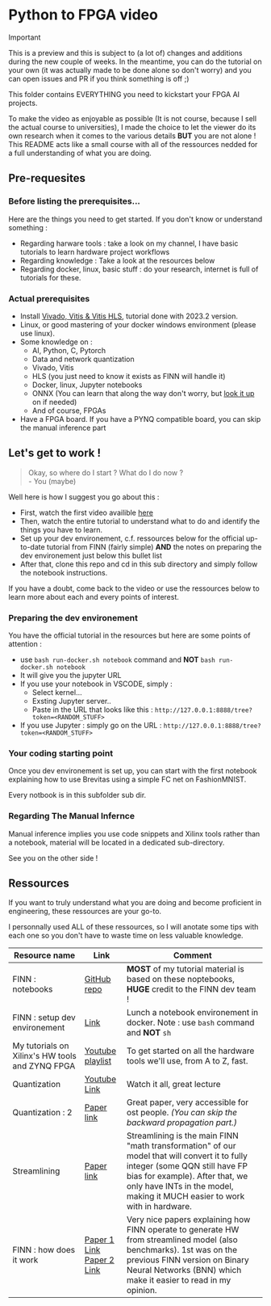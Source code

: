 # Python to FPGA video

> [!IMPORTANT]  
> This is a preview and this is subject to (a lot of) changes and additions during the new couple of weeks.
> In the meantime, you can do the tutorial on your own (it was actually made to be done alone so don't worry) and you can open issues and PR if you think something is off ;)

This folder contains EVERYTHING you need to kickstart your FPGA AI projects.

To make the video as enjoyable as possible (It is not course, because I sell the actual course to universities), I made the choice to let the viewer do its own research when it comes to the various details **BUT** you are not alone ! This README acts like a small course with all of the ressources nedded for a full understanding of what you are doing.

## Pre-requesites

### Before listing the prerequisites...

Here are the things you need to get started. If you don't know or understand something :
- Regarding harware tools : take a look on my channel, I have basic tutorials to learn hardware project workflows
- Regarding knowledge : Take a look at the resources below
- Regarding docker, linux, basic stuff : do your research, internet is full of tutorials for these.

### Actual prerequisites

- Install [Vivado, Vitis & Vitis HLS](https://www.xilinx.com/support/download/index.html/content/xilinx/en/downloadNav/vivado-design-tools/2023-2.html), tutorial done with 2023.2 version.
- Linux, or good mastering of your docker windows environment (please use linux).
- Some knowledge on :
    - AI, Python, C, Pytorch
    - Data and network quantization
    - Vivado, Vitis
    - HLS (you just need to know it exists as FINN will handle it)
    - Docker, linux, Jupyter notebooks
    - ONNX (You can learn that along the way don't worry, but [look it up](https://fr.wikipedia.org/wiki/Open_Neural_Network_Exchange) on if needed)
    - And of course, FPGAs
- Have a FPGA board. If you have a PYNQ compatible board, you can skip the manual inference part

## Let's get to work !

> Okay, so where do I start ? What do I do now ? <br> - You (maybe)

Well here is how I suggest you go about this :

- First, watch the first video availible [here](https://www.youtube.com/watch?v=lJa4dqdAsUM)
- Then, watch the entire tutorial to understand what to do and identify the things you have to learn. 
- Set up your dev environement, c.f. ressources below for the official up-to-date tutorial from FINN (fairly simple) **AND** the notes on preparing the dev environement just below this bullet list
- After that, clone this repo and cd in this sub directory and simply follow the notebook instructions.

If you have a doubt, come back to the video or use the ressources below to learn more about each and every points of interest.

### Preparing the dev environement

You have the official tutorial in the resources but here are some points of attention :
- use ```bash run-docker.sh notebook``` command and **NOT** ```bash run-docker.sh notebook```
- It will give you the jupyter URL
- If you use your notebook in VSCODE, simply :
    - Select kernel...
    - Exsting Jupyter server..
    - Paste in the URL that looks like this : ```http://127.0.0.1:8888/tree?token=<RANDOM_STUFF>```
- If you use Jupyter : simply go on the URL : ```http://127.0.0.1:8888/tree?token=<RANDOM_STUFF>```


### Your coding starting point

Once you dev environement is set up, you can start with the first notebook explaining how to use Brevitas using a simple FC net on FashionMNIST.

Every notbook is in this subfolder sub dir.

### Regarding The Manual Infernce

Manual inference implies you use code snippets and Xilinx tools rather than a notebook, material will be located in a dedicated sub-directory.

See you on the other side !

## Ressources

If you want to truly understand what you are doing and become proficient in engineering, these ressources are your go-to.

I personnally used ALL of these ressources, so I will anotate some tips with each one so you don't have to waste time on less valuable knowledge.

| Resource name | Link | Comment |
|---|---|---|
| FINN : notebooks | [GitHub repo](https://github.com/Xilinx/finn/tree/main/notebooks) | **MOST** of my tutorial material is based on these noptebooks, **HUGE** credit to the FINN dev team ! |
| FINN : setup dev environement | [Link](https://finn.readthedocs.io/en/latest/getting_started.html#running-finn-in-docker) | Lunch a notebook environement in docker. Note : use ```bash``` command and **NOT** ```sh```|
| My tutorials on Xilinx's HW tools and ZYNQ FPGA | [Youtube playlist](https://www.youtube.com/watch?v=DQHTSelupDs&list=PLCn4eX6oSgMbgI4WERry0XnHiVysNqtGc) | To get started on all the hardware tools we'll use, from A to Z, fast. |
| Quantization | [Youtube Link](https://www.youtube.com/watch?v=0VdNflU08yA) | Watch it all, great lecture |
| Quantization : 2 | [Paper link](https://arxiv.org/pdf/2106.08295) | Great paper, very accessible for ost people. *(You can skip the backward propagation part.)* |
| Streamlining | [Paper link](https://arxiv.org/pdf/1709.04060) | Streamlining is the main FINN "math transformation" of our model that will convert it to fully integer (some QQN still have FP bias for example). After that, we only have INTs in the model, making it MUCH easier to work with in hardware. |
| FINN : how does it work | [Paper 1 Link](https://arxiv.org/pdf/1612.07119) <br> [Paper 2 Link](https://arxiv.org/pdf/1809.04570) | Very nice papers explaining how FINN operate to generate HW from streamlined model (also benchmarks). 1st was on the previous FINN version on Binary Neural Networks (BNN) which make it easier to read in my opinion.|
